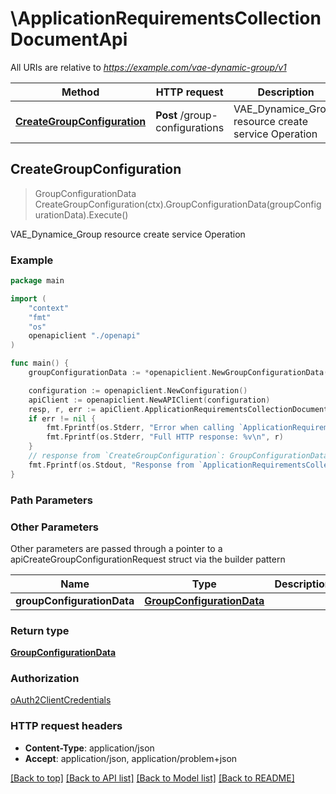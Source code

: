 # \ApplicationRequirementsCollectionDocumentApi

All URIs are relative to *https://example.com/vae-dynamic-group/v1*

Method | HTTP request | Description
------------- | ------------- | -------------
[**CreateGroupConfiguration**](ApplicationRequirementsCollectionDocumentApi.md#CreateGroupConfiguration) | **Post** /group-configurations | VAE_Dynamice_Group resource create service Operation



## CreateGroupConfiguration

> GroupConfigurationData CreateGroupConfiguration(ctx).GroupConfigurationData(groupConfigurationData).Execute()

VAE_Dynamice_Group resource create service Operation

### Example

```go
package main

import (
    "context"
    "fmt"
    "os"
    openapiclient "./openapi"
)

func main() {
    groupConfigurationData := *openapiclient.NewGroupConfigurationData("GroupId_example", "Definition_example", "LeaderId_example", "NotifUri_example") // GroupConfigurationData | 

    configuration := openapiclient.NewConfiguration()
    apiClient := openapiclient.NewAPIClient(configuration)
    resp, r, err := apiClient.ApplicationRequirementsCollectionDocumentApi.CreateGroupConfiguration(context.Background()).GroupConfigurationData(groupConfigurationData).Execute()
    if err != nil {
        fmt.Fprintf(os.Stderr, "Error when calling `ApplicationRequirementsCollectionDocumentApi.CreateGroupConfiguration``: %v\n", err)
        fmt.Fprintf(os.Stderr, "Full HTTP response: %v\n", r)
    }
    // response from `CreateGroupConfiguration`: GroupConfigurationData
    fmt.Fprintf(os.Stdout, "Response from `ApplicationRequirementsCollectionDocumentApi.CreateGroupConfiguration`: %v\n", resp)
}
```

### Path Parameters



### Other Parameters

Other parameters are passed through a pointer to a apiCreateGroupConfigurationRequest struct via the builder pattern


Name | Type | Description  | Notes
------------- | ------------- | ------------- | -------------
 **groupConfigurationData** | [**GroupConfigurationData**](GroupConfigurationData.md) |  | 

### Return type

[**GroupConfigurationData**](GroupConfigurationData.md)

### Authorization

[oAuth2ClientCredentials](../README.md#oAuth2ClientCredentials)

### HTTP request headers

- **Content-Type**: application/json
- **Accept**: application/json, application/problem+json

[[Back to top]](#) [[Back to API list]](../README.md#documentation-for-api-endpoints)
[[Back to Model list]](../README.md#documentation-for-models)
[[Back to README]](../README.md)


